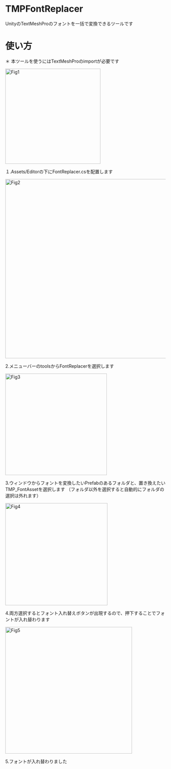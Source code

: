 # TMPFontReplacer
UnityのTextMeshProのフォントを一括で変換できるツールです

# 使い方

＊ 本ツールを使うにはTextMeshProのimportが必要です

<img width="299" alt="Fig1" src="https://user-images.githubusercontent.com/17377478/62003690-cbbcdf00-b155-11e9-9bea-b24ac17602f2.png">

１.Assets/Editorの下にFontReplacer.csを配置します

<img width="563" alt="Fig2" src="https://user-images.githubusercontent.com/17377478/62003691-ceb7cf80-b155-11e9-8860-b0701c3065bb.png">

2.メニューバーのtoolsからFontReplacerを選択します

<img width="319" alt="Fig3" src="https://user-images.githubusercontent.com/17377478/62003692-cf506600-b155-11e9-9e1d-37912dcb17d2.png">

3.ウィンドウからフォントを変換したいPrefabのあるフォルダと、置き換えたいTMP_FontAssetを選択します
（フォルダ以外を選択すると自動的にフォルダの選択は外れます）

<img width="321" alt="Fig4" src="https://user-images.githubusercontent.com/17377478/62003693-cf506600-b155-11e9-8e4a-a81a2cce9c66.png">

4.両方選択するとフォント入れ替えボタンが出現するので、押下することでフォントが入れ替わります

<img width="398" alt="Fig5" src="https://user-images.githubusercontent.com/17377478/62003694-cf506600-b155-11e9-8931-c7a0af9892e4.png">

5.フォントが入れ替わりました
